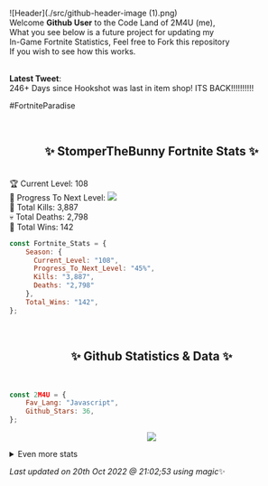 
  ![Header](./src/github-header-image (1).png)
  <br>
  Welcome **Github User** to the Code Land of 2M4U (me),<br>
  What you see below is a future project for updating my<br>
  In-Game Fortnite Statistics, Feel free to Fork this repository<br>
  If you wish to see how this works.
  <br><br>
  
  <b>Latest Tweet</b>: <br>246+ Days since Hookshot was last in item shop!
ITS BACK!!!!!!!!!!

#FortniteParadise
 
  <br><h2 align="center"> ✨ StomperTheBunny Fortnite Stats ✨</h2><br>
  🏆 Current Level: 108<br>
  🎉 Progress To Next Level: ![](https://geps.dev/progress/45)<br>
  🎯 Total Kills: 3,887<br>
  💀 Total Deaths: 2,798<br>
  👑 Total Wins: 142<br>

```js
const Fortnite_Stats = {
    Season: {    
      Current_Level: "108",
      Progress_To_Next_Level: "45%",
      Kills: "3,887",
      Deaths: "2,798"
    },
    Total_Wins: "142",
}; 
```


<br><h2 align="center"> ✨ Github Statistics & Data ✨</h2><br>

```js
const 2M4U = {
    Fav_Lang: "Javascript",
    Github_Stars: 36,
}; 
```

<p align="center">
<img src="https://github-readme-streak-stats.herokuapp.com/?user=2M4U&theme=tokyonight">
</p>
<details>
  <summary>
      Even more stats
  </summary>
  <p align="center">
    <img src="https://github-profile-trophy.vercel.app/?username=2M4U&theme=dracula">
    <img src="https://github-readme-stats.vercel.app/api?username=2M4U&theme=tokyonight&count_private=true&show_icons=true&include_all_commits=true">
  </p>
</details>

<!-- Last updated on Thu Oct 20 2022 21:02:53 GMT+0000 (Coordinated Universal Time) ;-;-->
<i>Last updated on 20th Oct 2022 @ 21:02;53 using magic</i>✨